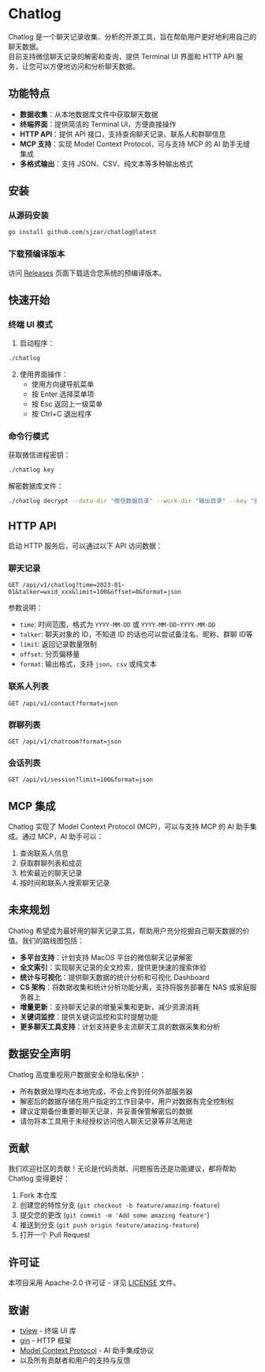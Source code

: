 # Chatlog

Chatlog 是一个聊天记录收集、分析的开源工具，旨在帮助用户更好地利用自己的聊天数据。  
目前支持微信聊天记录的解密和查询，提供 Terminal UI 界面和 HTTP API 服务，让您可以方便地访问和分析聊天数据。

## 功能特点

- **数据收集**：从本地数据库文件中获取聊天数据
- **终端界面**：提供简洁的 Terminal UI，方便直接操作
- **HTTP API**：提供 API 接口，支持查询聊天记录、联系人和群聊信息
- **MCP 支持**：实现 Model Context Protocol，可与支持 MCP 的 AI 助手无缝集成
- **多格式输出**：支持 JSON、CSV、纯文本等多种输出格式

## 安装

### 从源码安装

```bash
go install github.com/sjzar/chatlog@latest
```

### 下载预编译版本

访问 [Releases](https://github.com/sjzar/chatlog/releases) 页面下载适合您系统的预编译版本。

## 快速开始

### 终端 UI 模式

1. 启动程序：

```bash
./chatlog
```

2. 使用界面操作：
   - 使用方向键导航菜单
   - 按 Enter 选择菜单项
   - 按 Esc 返回上一级菜单
   - 按 Ctrl+C 退出程序

### 命令行模式

获取微信进程密钥：

```bash
./chatlog key
```

解密数据库文件：

```bash
./chatlog decrypt --data-dir "微信数据目录" --work-dir "输出目录" --key "密钥" --version 3
```

## HTTP API

启动 HTTP 服务后，可以通过以下 API 访问数据：

### 聊天记录

```
GET /api/v1/chatlog?time=2023-01-01&talker=wxid_xxx&limit=100&offset=0&format=json
```

参数说明：
- `time`: 时间范围，格式为 `YYYY-MM-DD` 或 `YYYY-MM-DD~YYYY-MM-DD`
- `talker`: 聊天对象的 ID，不知道 ID 的话也可以尝试备注名、昵称、群聊 ID等
- `limit`: 返回记录数量限制
- `offset`: 分页偏移量
- `format`: 输出格式，支持 `json`、`csv` 或纯文本

### 联系人列表

```
GET /api/v1/contact?format=json
```

### 群聊列表

```
GET /api/v1/chatroom?format=json
```

### 会话列表

```
GET /api/v1/session?limit=100&format=json
```

## MCP 集成

Chatlog 实现了 Model Context Protocol (MCP)，可以与支持 MCP 的 AI 助手集成。通过 MCP，AI 助手可以：

1. 查询联系人信息
2. 获取群聊列表和成员
3. 检索最近的聊天记录
4. 按时间和联系人搜索聊天记录

## 未来规划

Chatlog 希望成为最好用的聊天记录工具，帮助用户充分挖掘自己聊天数据的价值。我们的路线图包括：

- **多平台支持**：计划支持 MacOS 平台的微信聊天记录解密
- **全文索引**：实现聊天记录的全文检索，提供更快速的搜索体验
- **统计与可视化**：提供聊天数据的统计分析和可视化 Dashboard
- **CS 架构**：将数据收集和统计分析功能分离，支持将服务部署在 NAS 或家庭服务器上
- **增量更新**：支持聊天记录的增量采集和更新，减少资源消耗
- **关键词监控**：提供关键词监控和实时提醒功能
- **更多聊天工具支持**：计划支持更多主流聊天工具的数据采集和分析

## 数据安全声明

Chatlog 高度重视用户数据安全和隐私保护：

- 所有数据处理均在本地完成，不会上传到任何外部服务器
- 解密后的数据存储在用户指定的工作目录中，用户对数据有完全控制权
- 建议定期备份重要的聊天记录，并妥善保管解密后的数据
- 请勿将本工具用于未经授权访问他人聊天记录等非法用途

## 贡献

我们欢迎社区的贡献！无论是代码贡献、问题报告还是功能建议，都将帮助 Chatlog 变得更好：

1. Fork 本仓库
2. 创建您的特性分支 (`git checkout -b feature/amazing-feature`)
3. 提交您的更改 (`git commit -m 'Add some amazing feature'`)
4. 推送到分支 (`git push origin feature/amazing-feature`)
5. 打开一个 Pull Request

## 许可证

本项目采用 Apache-2.0 许可证 - 详见 [LICENSE](LICENSE) 文件。

## 致谢

- [tview](https://github.com/rivo/tview) - 终端 UI 库
- [gin](https://github.com/gin-gonic/gin) - HTTP 框架
- [Model Context Protocol](https://github.com/modelcontextprotocol) - AI 助手集成协议
- 以及所有贡献者和用户的支持与反馈